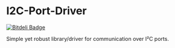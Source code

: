 I2C-Port-Driver
===============
[![Bitdeli Badge](https://d2weczhvl823v0.cloudfront.net/morteza/i2c-port-driver/trend.png)](https://bitdeli.com/free "Bitdeli Badge")

Simple yet robust library/driver for communication over I²C ports.
